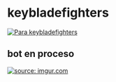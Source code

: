 # keybladefighters
[![Para keybladefighters](https://img.shields.io/badge/built%20for-Discord-7289DA.svg)](http://discordapp.com)

## **bot en proceso**


<a href="https://imgur.com/dnyKx2z"><img src="https://i.imgur.com/dnyKx2z.jpg" title="source: imgur.com" /></a>
